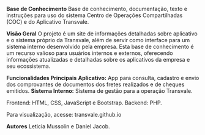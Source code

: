 **Base de Conhecimento**
Base de conhecimento, documentação, texto e instruções para uso do sistema Centro de Operações Compartilhadas (COC) e do Aplicativo Transvale.

**Visão Geral**
O projeto é um site de informações detalhadas sobre aplicativo e o sistema próprio da Transvale, além de servir como interface para um sistema interno desenvolvido pela empresa. Esta base de conhecimento é um recurso valioso para usuários internos e externos, oferecendo informações atualizadas e detalhadas sobre os aplicativos da empresa e seu ecossistema.

**Funcionalidades Principais**
**Aplicativo:** App para consulta, cadastro e envio dos comprovantes de documentos dos fretes realizados e de cheques emitidos.
**Sistema Interno:** Sistema de gestão para a operação Transvale.

Frontend: HTML, CSS, JavaScript e Bootstrap. 
Backend: PHP.

Para visualização, acesse: transvale.github.io

**Autores**
Leticia Mussolin e Daniel Jacob. 
